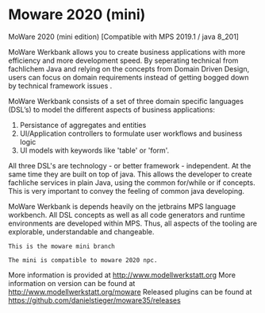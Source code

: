 #  Moware 2020 (mini) 
MoWare 2020 (mini edition)
[Compatible with MPS 2019.1 / java 8_201] 

MoWare Werkbank allows you to create business applications with more efficiency and 
more development speed. By seperating technical from fachlichem Java and relying on
the concepts from Domain Driven Design, users can focus on domain requirements instead 
of getting bogged down by technical framework issues .

MoWare Werkbank consists of a set of three domain specific languages (DSL’s) 
to model the different aspects of business applications:
1. Persistance of aggregates and entities
2. UI/Application controllers to formulate user workflows and business logic
3. UI models with keywords like 'table' or 'form'. 

All three DSL's are technology - or better framework - independent. At the same time they are built on 
top of java. This allows the developer to create fachliche services in plain Java, using the common
for/while or if concepts. This is very important to convey the feeling of common java developing. 

MoWare Werkbank is depends heavily on the jetbrains MPS language workbench. All DSL concepts as well as all 
code generators and runtime environments are developed within MPS. Thus, all aspects of the tooling are 
explorable, understandable and changeable. 

```
This is the moware mini branch

The mini is compatible to moware 2020 npc.  
```

More information is provided at http://www.modellwerkstatt.org
More information on version can be found at http://www.modellwerkstatt.org/moware
Released plugins can be found at https://github.com/danielstieger/moware35/releases
